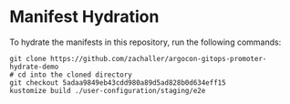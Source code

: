 # Manifest Hydration

To hydrate the manifests in this repository, run the following commands:

```shell
git clone https://github.com/zachaller/argocon-gitops-promoter-hydrate-demo
# cd into the cloned directory
git checkout 5adaa9849eb43cdd980a89d5ad828b0d634eff15
kustomize build ./user-configuration/staging/e2e
```
